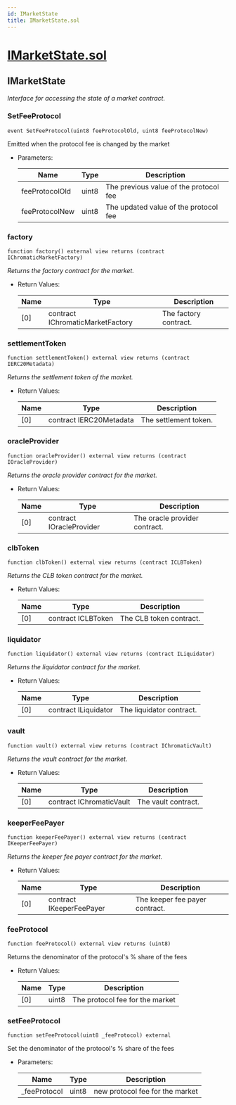 ```yaml
---
id: IMarketState
title: IMarketState.sol
---
```

# [IMarketState.sol](https://github.com/chromatic-protocol/contracts/tree/main/contracts/core/interfaces/market/IMarketState.sol)

## IMarketState

_Interface for accessing the state of a market contract._

### SetFeeProtocol

```solidity
event SetFeeProtocol(uint8 feeProtocolOld, uint8 feeProtocolNew)
```

Emitted when the protocol fee is changed by the market

- Parameters:

  | Name | Type | Description |
  | ---- | ---- | ----------- |
  | feeProtocolOld | uint8 | The previous value of the protocol fee |
  | feeProtocolNew | uint8 | The updated value of the protocol fee |

### factory

```solidity
function factory() external view returns (contract IChromaticMarketFactory)
```

_Returns the factory contract for the market._

- Return Values:

  | Name | Type | Description |
  | ---- | ---- | ----------- |
  | [0] | contract IChromaticMarketFactory | The factory contract. |

### settlementToken

```solidity
function settlementToken() external view returns (contract IERC20Metadata)
```

_Returns the settlement token of the market._

- Return Values:

  | Name | Type | Description |
  | ---- | ---- | ----------- |
  | [0] | contract IERC20Metadata | The settlement token. |

### oracleProvider

```solidity
function oracleProvider() external view returns (contract IOracleProvider)
```

_Returns the oracle provider contract for the market._

- Return Values:

  | Name | Type | Description |
  | ---- | ---- | ----------- |
  | [0] | contract IOracleProvider | The oracle provider contract. |

### clbToken

```solidity
function clbToken() external view returns (contract ICLBToken)
```

_Returns the CLB token contract for the market._

- Return Values:

  | Name | Type | Description |
  | ---- | ---- | ----------- |
  | [0] | contract ICLBToken | The CLB token contract. |

### liquidator

```solidity
function liquidator() external view returns (contract ILiquidator)
```

_Returns the liquidator contract for the market._

- Return Values:

  | Name | Type | Description |
  | ---- | ---- | ----------- |
  | [0] | contract ILiquidator | The liquidator contract. |

### vault

```solidity
function vault() external view returns (contract IChromaticVault)
```

_Returns the vault contract for the market._

- Return Values:

  | Name | Type | Description |
  | ---- | ---- | ----------- |
  | [0] | contract IChromaticVault | The vault contract. |

### keeperFeePayer

```solidity
function keeperFeePayer() external view returns (contract IKeeperFeePayer)
```

_Returns the keeper fee payer contract for the market._

- Return Values:

  | Name | Type | Description |
  | ---- | ---- | ----------- |
  | [0] | contract IKeeperFeePayer | The keeper fee payer contract. |

### feeProtocol

```solidity
function feeProtocol() external view returns (uint8)
```

Returns the denominator of the protocol's % share of the fees

- Return Values:

  | Name | Type | Description |
  | ---- | ---- | ----------- |
  | [0] | uint8 | The protocol fee for the market |

### setFeeProtocol

```solidity
function setFeeProtocol(uint8 _feeProtocol) external
```

Set the denominator of the protocol's % share of the fees

- Parameters:

  | Name | Type | Description |
  | ---- | ---- | ----------- |
  | _feeProtocol | uint8 | new protocol fee for the market |

